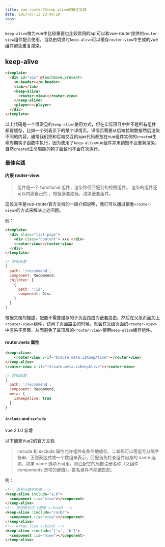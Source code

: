 ```yaml
---
title: vue-router与keep-alive的最佳实践
date: 2017-07-13 23:48:19
tags:
---
```

`keep-alive`做为vue中比较重要也比较常用的api可以和vue-router提供的`router-view`组件配合使用，当路由切换时`keep-alive`可以缓存`router-view`中生成的vue组件避免重复渲染。

## keep-alive
```html
<template>
  <div id="app" @touchmove.prevent>
    <m-header></m-header>
    <tab></tab>
    <keep-alive>
      <router-view></router-view>
    </keep-alive>
    <player></player>
  </div>
</template>
```
以上代码是一个很常见的`keep-alive`使用方式，但在实际项目中并不是所有组件都要缓存，比如一个列表页下的某个详情页，详情页需要从后端拉取数据然后渲染不同的内容，通常我们把和后端交互的ajax代码都放在vue组件实例的`created`生命周期钩子函数中执行，因为使用了`keep-alive`vue组件并未销毁不会重新渲染，自然`created`生命周期的钩子函数也不会在次执行。

### 最佳实践

#### 内嵌 router-view

> <router-view> 组件是一个 functional 组件，渲染路径匹配到的视图组件。<router-view> 渲染的组件还可以内嵌自己的 <router-view>，根据嵌套路径，渲染嵌套组件。

这段文字是vue-router官方文档的一段介绍说明，我们可以通过嵌套`<router-view>`的方式来解决上述问题。

例：
```html
<template>
  <div class="list-page">
    <div class="content"> xxx </div>
    <router-view></router-view>
  </div>
</template>

```

```js
// 路由配置
{
  path: '/recommend',
  component: Recommend,
  children: [
    {
      path: ':id',
      component: Disc
    }
  ]
}
```

根据文档的描述，配置不需要缓存的子页面路由为嵌套路由，然后在父级页面加上`<router-view>`组件，访问子页面路由的时候，就会在父级页面的`<router-view>`中渲染子页面，从而避免了最顶层的`<router-view>`使用`keep-alive`缓存组件。

#### router.meta 属性

```html
<keep-alive>
    <router-view v-if="$route.meta.isKeepAlive"></router-view>
</keep-alive>
<router-view v-if="!$route.meta.isKeepAlive"></router-view>
```

```js
// 路由配置
{
  path: '/recommend',
  component: Recommend,
  meta: {
    isKeepAlive: true
  }
}
```

#### `include` and `exclude`

vue 2.1.0 新增

以下摘至Vue2的官方文档

> include 和 exclude 属性允许组件有条件地缓存。二者都可以用逗号分隔字符串、正则表达式或一个数组来表示，匹配首先检查组件自身的 name 选项，如果 name 选项不可用，则匹配它的局部注册名称（父组件 components 选项的键值）。匿名组件不能被匹配。

例：
```html
<!-- 逗号分隔字符串 -->
<keep-alive include="a,b">
  <component :is="view"></component>
</keep-alive>
<!-- 正则表达式 (使用 v-bind) -->
<keep-alive :include="/a|b/">
  <component :is="view"></component>
</keep-alive>
<!-- Array (use v-bind) -->
<keep-alive :include="['a', 'b']">
  <component :is="view"></component>
</keep-alive>
```